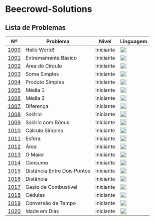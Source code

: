 # Beecrowd-Solutions
## Lista de Problemas

| Nº                                                       | Problema | Nível | Linguagem                                                                                                                                                       |
|----------------------------------------------------------|-----------|-------|-----------------------------------------------------------------------------------------------------------------------------------------------------------------|
| [1000](https://judge.beecrowd.com/pt/problems/view/1000) | Hello World! | Iniciante  | <a href="python/1000-1100/1000.py"><img src="https://s3.dualstack.us-east-2.amazonaws.com/pythondotorg-assets/media/files/python-logo-only.svg" width="20"></a> |
| [1001](https://judge.beecrowd.com/pt/problems/view/1001) | Extremamente Básico | Iniciante  | <a href="python/1000-1100/1001.py"><img src="https://s3.dualstack.us-east-2.amazonaws.com/pythondotorg-assets/media/files/python-logo-only.svg" width="20"></a> |
| [1002](https://judge.beecrowd.com/pt/problems/view/1002) | Área do Círculo | Iniciante  | <a href="python/1000-1100/1002.py"><img src="https://s3.dualstack.us-east-2.amazonaws.com/pythondotorg-assets/media/files/python-logo-only.svg" width="20"></a> |
| [1003](https://judge.beecrowd.com/pt/problems/view/1003) | Soma Simples | Iniciante  | <a href="python/1000-1100/1003.py"><img src="https://s3.dualstack.us-east-2.amazonaws.com/pythondotorg-assets/media/files/python-logo-only.svg" width="20"></a> |
| [1004](https://judge.beecrowd.com/pt/problems/view/1004) | Produto Simples | Iniciante  | <a href="python/1000-1100/1004.py"><img src="https://s3.dualstack.us-east-2.amazonaws.com/pythondotorg-assets/media/files/python-logo-only.svg" width="20"></a> |
| [1005](https://judge.beecrowd.com/pt/problems/view/1005) | Média 1 | Iniciante  | <a href="python/1000-1100/1005.py"><img src="https://s3.dualstack.us-east-2.amazonaws.com/pythondotorg-assets/media/files/python-logo-only.svg" width="20"></a> |
| [1006](https://judge.beecrowd.com/pt/problems/view/1006) | Média 2 | Iniciante  | <a href="python/1000-1100/1006.py"><img src="https://s3.dualstack.us-east-2.amazonaws.com/pythondotorg-assets/media/files/python-logo-only.svg" width="20"></a> |
| [1007](https://judge.beecrowd.com/pt/problems/view/1007) | Diferença | Iniciante  | <a href="python/1000-1100/1007.py"><img src="https://s3.dualstack.us-east-2.amazonaws.com/pythondotorg-assets/media/files/python-logo-only.svg" width="20"></a> |
| [1008](https://judge.beecrowd.com/pt/problems/view/1008) | Salário | Iniciante  | <a href="python/1000-1100/1008.py"><img src="https://s3.dualstack.us-east-2.amazonaws.com/pythondotorg-assets/media/files/python-logo-only.svg" width="20"></a> |
| [1009](https://judge.beecrowd.com/pt/problems/view/1009) | Salário com Bônus | Iniciante  | <a href="python/1000-1100/1009.py"><img src="https://s3.dualstack.us-east-2.amazonaws.com/pythondotorg-assets/media/files/python-logo-only.svg" width="20"></a> |
| [1010](https://judge.beecrowd.com/pt/problems/view/1010) | Cálculo Simples | Iniciante  | <a href="python/1000-1100/1010.py"><img src="https://s3.dualstack.us-east-2.amazonaws.com/pythondotorg-assets/media/files/python-logo-only.svg" width="20"></a> |
| [1011](https://judge.beecrowd.com/pt/problems/view/1011) | Esfera | Iniciante  | <a href="python/1000-1100/1011.py"><img src="https://s3.dualstack.us-east-2.amazonaws.com/pythondotorg-assets/media/files/python-logo-only.svg" width="20"></a> |
| [1012](https://judge.beecrowd.com/pt/problems/view/1012) | Área | Iniciante  | <a href="python/1000-1100/1012.py"><img src="https://s3.dualstack.us-east-2.amazonaws.com/pythondotorg-assets/media/files/python-logo-only.svg" width="20"></a> |
| [1013](https://judge.beecrowd.com/pt/problems/view/1013) | O Maior | Iniciante  | <a href="python/1000-1100/1013.py"><img src="https://s3.dualstack.us-east-2.amazonaws.com/pythondotorg-assets/media/files/python-logo-only.svg" width="20"></a> |
| [1014](https://judge.beecrowd.com/pt/problems/view/1014) | Consumo | Iniciante  | <a href="python/1000-1100/1014.py"><img src="https://s3.dualstack.us-east-2.amazonaws.com/pythondotorg-assets/media/files/python-logo-only.svg" width="20"></a> |
| [1015](https://judge.beecrowd.com/pt/problems/view/1015) | Distância Entre Dois Pontos| Iniciante  | <a href="python/1000-1100/1015.py"><img src="https://s3.dualstack.us-east-2.amazonaws.com/pythondotorg-assets/media/files/python-logo-only.svg" width="20"></a> |
| [1016](https://judge.beecrowd.com/pt/problems/view/1016) | Distância | Iniciante  | <a href="python/1000-1100/1016.py"><img src="https://s3.dualstack.us-east-2.amazonaws.com/pythondotorg-assets/media/files/python-logo-only.svg" width="20"></a> |
| [1017](https://judge.beecrowd.com/pt/problems/view/1017) | Gasto de Combustível | Iniciante  | <a href="python/1000-1100/1017.py"><img src="https://s3.dualstack.us-east-2.amazonaws.com/pythondotorg-assets/media/files/python-logo-only.svg" width="20"></a> |
| [1018](https://judge.beecrowd.com/pt/problems/view/1018) | Cédulas | Iniciante  | <a href="python/1000-1100/1018.py"><img src="https://s3.dualstack.us-east-2.amazonaws.com/pythondotorg-assets/media/files/python-logo-only.svg" width="20"></a> |
| [1019](https://judge.beecrowd.com/pt/problems/view/1019) | Conversão de Tempo | Iniciante  | <a href="python/1000-1100/1019.py"><img src="https://s3.dualstack.us-east-2.amazonaws.com/pythondotorg-assets/media/files/python-logo-only.svg" width="20"></a> |
| [1020](https://judge.beecrowd.com/pt/problems/view/1020) | Idade em Dias | Iniciante  | <a href="python/1000-1100/1020.py"><img src="https://s3.dualstack.us-east-2.amazonaws.com/pythondotorg-assets/media/files/python-logo-only.svg" width="20"></a> |

